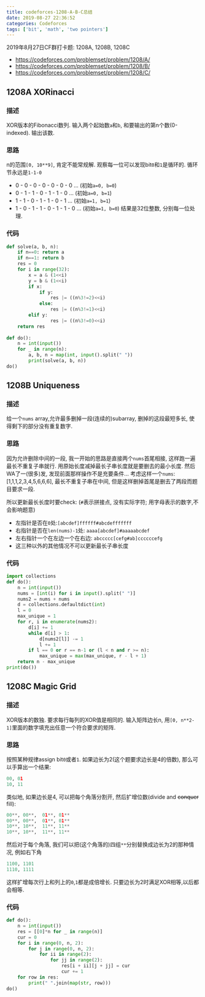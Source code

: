 ```yaml
---
title: codeforces-1208-A-B-C总结
date: 2019-08-27 22:36:52
categories: Codeforces
tags: ['bit', 'math', 'two pointers']
---
```

2019年8月27日CF群打卡题: 1208A, 1208B, 1208C
- https://codeforces.com/problemset/problem/1208/A/
- https://codeforces.com/problemset/problem/1208/B/
- https://codeforces.com/problemset/problem/1208/C/

## 1208A XORinacci

### 描述
XOR版本的Fibonacci数列. 输入两个起始数`a`和`b`, 和要输出的第n个数(0-indexed). 输出该数. 

### 思路
n的范围`[0, 10**9]`, 肯定不能常规解. 观察每一位可以发现bit`0`和`1`是循环的. 循环节永远是`1-1-0`
 - 0 - 0 - 0 - 0 - 0 - 0 - 0 ... (初始`a=0, b=0`)
 - 0 - 1 - 1 - 0 - 1 - 1 - 0 ... (初始`a=0, b=1`)
 - 1 - 1 - 0 - 1 - 1 - 0 - 1 ... (初始`a=1, b=1`)
 - 1 - 0 - 1 - 1 - 0 - 1 - 1 - 0 ... (初始`a=1, b=0`)
结果是32位整数, 分别每一位处理.

### 代码
```python
def solve(a, b, n):
    if n==0: return a
    if n==1: return b
    res = 0
    for i in range(32):
        x = a & (1<<i)
        y = b & (1<<i)
        if x:
            if y:
                res |= ((n%3!=2)<<i)
            else:
                res |= ((n%3!=1)<<i)
        elif y:
                res |= ((n%3!=0)<<i)
    return res
 
def do():
    n = int(input())
    for _ in range(n):
        a, b, n = map(int, input().split(" "))
        print(solve(a, b, n))
do()
```

## 1208B Uniqueness
### 描述
给一个`nums` array,允许最多删掉一段(连续的)subarray, 删掉的这段最短多长, 使得剩下的部分没有重复数字.

### 思路
因为允许删除中间的一段, 我一开始的思路是直接两个`nums`首尾相接, 这样跑一遍最长不重复子串就行. 用原始长度减掉最长子串长度就是要删去的最小长度. 然后WA了一(很多)发, 发现前面那样操作不是充要条件...
考虑这样一个`nums`: [1,1,1,2,3,4,5,6,6,6], 最长不重复子串在中间, 但是这样删掉首尾是删去了两段而题目要求一段. 

所以更新最长长度时要check: (`#`表示拼接点, 没有实际字符; 用字母表示的数字,不会影响题意)
- 左指针是否在`0`处:`[abcdef]ffffff#abcdefffffff`
- 右指针是否在`len(nums)-1`处: `aaaa[abcdef]#aaaaabcdef`
- 左右指针一个在左边一个在右边: `abccccc[cefg#ab]ccccccefg`
- 这三种以外的其他情况不可以更新最长子串长度

### 代码
```python
import collections
def do():
    n = int(input())
    nums = [int(i) for i in input().split(" ")]
    nums2 = nums + nums
    d = collections.defaultdict(int)
    l = 0
    max_unique = 1
    for r, i in enumerate(nums2):
        d[i] += 1
        while d[i] > 1:
            d[nums2[l]] -= 1
            l += 1
        if l == 0 or r == n-1 or (l < n and r >= n):
            max_unique = max(max_unique, r - l + 1)
    return n - max_unique
print(do())
```

## 1208C Magic Grid

### 描述
XOR版本的数独. 要求每行每列的XOR值是相同的. 输入矩阵边长n, 用`[0, n**2-1]`里面的数字填充出任意一个符合要求的矩阵.

### 思路
按照某种规律assign bit`0`或者`1`. 如果边长为2(这个题要求边长是4的倍数), 那么可以手算出一个结果:
```python
00, 01
10, 11
```
类似地, 如果边长是4, 可以把每个角落分割开, 然后扩增位数(divide and ~~conquer~~ fill):
```python
00**, 00**,  01**, 01**
00**, 00**,  01**, 01**
10**, 10**,  11**, 11**
10**, 10**,  11**, 11**
```
然后对于每个角落, 我们可以把(这个角落的)四组`**`分别替换成边长为2的那种情况, 例如右下角
```python
1100, 1101
1110, 1111
```
这样扩增每次行上和列上的`0`,`1`都是成倍增长. 只要边长为2时满足XOR相等,以后都会相等.

### 代码
```python
def do():
    n = int(input())
    res = [[0]*n for _ in range(n)]
    cur = 0
    for i in range(0, n, 2):
        for j in range(0, n, 2):
            for ii in range(2):
                for jj in range(2):
                    res[i + ii][j + jj] = cur
                    cur += 1
    for row in res:
        print(" ".join(map(str, row)))
do()
```


